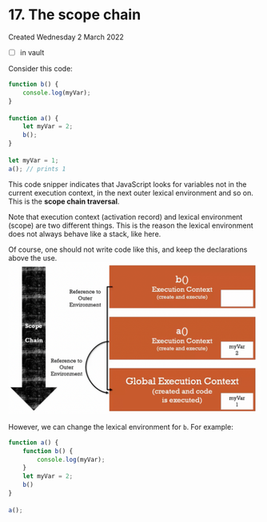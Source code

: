 # 17. The scope chain
Created Wednesday 2 March 2022
- [ ] in vault

Consider this code:
```js
function b() {
	console.log(myVar);
}

function a() {
	let myVar = 2;
	b();
}

let myVar = 1;
a(); // prints 1
```

This code snipper indicates that JavaScript looks for variables not in the current execution context, in the next outer lexical environment and so on. This is the **scope chain traversal**.

Note that execution context (activation record) and lexical environment (scope) are two different things. This is the reason the lexical environment does not always behave like a stack, like here.

Of course, one should not write code like this, and keep the declarations above the use.
![](/assets/17_The_scope_chain-image-1.png)

However, we can change the lexical environment for `b`. For example:
```js
function a() {
	function b() {
		console.log(myVar);
	}
	let myVar = 2;
	b()
}

a();
```
